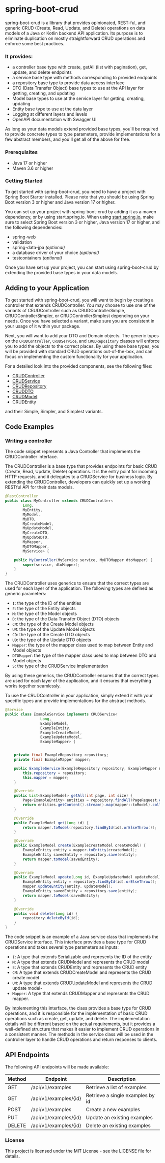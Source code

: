 # spring-boot-crud

spring-boot-crud is a library that provides opinionated, REST-ful, and generic CRUD (Create, Read, Update, and Delete) operations on data models of a Java or Kotlin backend API application. 
Its purpose is to eliminate duplication on mostly straightforward CRUD operations and enforce some best practices.

### It provides:

- a controller base type with create, getAll (list with pagination), get, update, and delete endpoints
- a service base type with methods corresponding to provided endpoints
- a repository base type to provide data access interface
- DTO (Data Transfer Object) base types to use at the API layer for getting, creating, and updating
- Model base types to use at the service layer for getting, creating, updating
- Entity base type to use at the data layer
- Logging at different layers and levels
- OpenAPI documentation with Swagger UI

As long as your data models extend provided base types, you'll be required to provide concrete types to type parameters, provide implementations for a few abstract members, and you'll get all of the above for free.

### Prerequisites

- Java 17 or higher
- Maven 3.6 or higher

### Getting Started

To get started with spring-boot-crud, you need to have a project with Spring Boot Starter installed. 
Please note that you should be using Spring Boot version 3 or higher and Java version 17 or higher.


You can set up your project with spring-boot-crud by adding it as a maven dependency, or by using start.spring.io. 
When using [start.spring.io](http://start.spring.io), make sure to select Spring Boot version 3 or higher, Java version 17 or higher, and the following dependencies:

- spring-web
- validation
- spring-data-jpa <em>(optional)</em> 
- a database driver of your choice <em>(optional)</em> 
- testcontainers <em>(optional)</em> 

Once you have set up your project, you can start using spring-boot-crud by extending the provided base types in your data models.

## Adding to your Application
To get started with spring-boot-crud, you will want to begin by creating a controller that extends CRUDController. 
You may choose to use one of the variants of CRUDController such as CRUDControllerSimple, CRUDControllerSimpler, or CRUDControllerSimplest depending on your needs. 
Once you have selected a variant, make sure you are consistent in your usage of it within your package.

Next, you will want to add your DTO and Domain objects. 
The generic types on the `CRUDController`, `CRUDService`, and `CRUDRepository` classes will enforce you to add the objects to the correct places. 
By using these base types, you will be provided with standard CRUD operations out-of-the-box, and can focus on implementing the custom functionality for your application.

For a detailed look into the provided components, see the following files:

* [CRUDController](api/src/main/java/dev/akif/crud/CRUDController.java)
* [CRUDService](api/src/main/java/dev/akif/crud/CRUDService.java)
* [CRUDRepository](api/src/main/java/dev/akif/crud/CRUDRepository.java)
* [CRUDDTO](api/src/main/java/dev/akif/crud/CRUDDTO.java)
* [CRUDModel](api/src/main/java/dev/akif/crud/CRUDModel.java)
* [CRUDEntity](api/src/main/java/dev/akif/crud/CRUDEntity.java)

and their Simple, Simpler, and Simplest variants.

## Code Examples

### Writing a controller

The code snippet represents a Java Controller that implements the CRUDController interface.

The CRUDController is a base type that provides endpoints for basic CRUD (Create, Read, Update, Delete) operations. 
It is the entry point for incoming HTTP requests, and it delegates to a CRUDService for business logic. 
By extending the CRUDController, developers can quickly set up a working RESTful API for their data models.

```java
@RestController
public class MyController extends CRUDController<
        Long,
        MyEntity,
        MyModel,
        MyDTO,
        MyCreateModel,
        MyUpdateModel,
        MyCreateDTO,
        MyUpdateDTO,
        MyMapper,
        MyDTOMapper,
        MyService> {

    public MyController(MyService service, MyDTOMapper dtoMapper) {
        super(service, dtoMapper);
    }
}

```

The CRUDController uses generics to ensure that the correct types are used for each layer of the application. The following types are defined as generic parameters:

- `I`: the type of the ID of the entities
- `E`: the type of the Entity objects
- `M`: the type of the Model objects
- `D`: the type of the Data Transfer Object (DTO) objects
- `CM`: the type of the Create Model objects
- `UM`: the type of the Update Model objects
- `CD`: the type of the Create DTO objects
- `UD`: the type of the Update DTO objects
- `Mapper`: the type of the mapper class used to map between Entity and Model objects
- `DTOMappe`r: the type of the mapper class used to map between DTO and Model objects
- `S`: the type of the CRUDService implementation

By using these generics, the CRUDController ensures that the correct types are used for each layer of the application, and it ensures that everything works together seamlessly.

To use the CRUDController in your application, simply extend it with your specific types and provide implementations for the abstract methods.

```java
@Service
public class ExampleService implements CRUDService<
                Long, 
                ExampleModel, 
                ExampleEntity, 
                ExampleCreateModel,
                ExampleUpdateModel, 
                ExampleMapper> {


    private final ExampleRepository repository;
    private final ExampleMapper mapper;

    public ExampleService(ExampleRepository repository, ExampleMapper mapper) {
        this.repository = repository;
        this.mapper = mapper;
    }

    @Override
    public List<ExampleModel> getAll(int page, int size) {
        Page<ExampleEntity> entities = repository.findAll(PageRequest.of(page, size));
        return entities.getContent().stream().map(mapper::toModel).collect(Collectors.toList());
    }

    @Override
    public ExampleModel get(Long id) {
        return mapper.toModel(repository.findById(id).orElseThrow());
    }

    @Override
    public ExampleModel create(ExampleCreateModel createModel) {
        ExampleEntity entity = mapper.toEntity(createModel);
        ExampleEntity savedEntity = repository.save(entity);
        return mapper.toModel(savedEntity);
    }

    @Override
    public ExampleModel update(Long id, ExampleUpdateModel updateModel) {
        ExampleEntity entity = repository.findById(id).orElseThrow();
        mapper.updateEntity(entity, updateModel);
        ExampleEntity savedEntity = repository.save(entity);
        return mapper.toModel(savedEntity);
    }

    @Override
    public void delete(Long id) {
        repository.deleteById(id);
    }
}
```

The code snippet is an example of a Java service class that implements the CRUDService interface. This interface provides a base type for CRUD operations and takes several type parameters as inputs:

- `I`: A type that extends Serializable and represents the ID of the entity
- `M`: A type that extends CRUDModel and represents the CRUD model
- `E`: A type that extends CRUDEntity and represents the CRUD entity
- `CM`: A type that extends CRUDCreateModel and represents the CRUD create model
- `UM`: A type that extends CRUDUpdateModel and represents the CRUD update model- 
- `Mapper`: A type that extends CRUDMapper and represents the CRUD mapper.

By implementing this interface, the class provides a base type for CRUD operations, and it is responsible for the implementation of basic CRUD operations such as create, get, update, and delete. The implementation details will be different based on the actual requirements, but it provides a well-defined structure that makes it easier to implement CRUD operations in a consistent manner. The methods in the service class will be used in the controller layer to handle CRUD operations and return responses to clients.

## API Endpoints

The following API endpoints will be made available:

| Method  | Endpoint  | Description  |
|---|---|---|
| GET	 | /api/v1/examples	        | Retrieve a list of examples |
| GET	 | /api/v1/examples/{id}	| Retrieve a single examples by id |
| POST	 | /api/v1/examples     	| Create a new examples |
| PUT	 | /api/v1/examples/{id}	| Update an existing examples |
| DELETE | 	/api/v1/examples/{id}	| Delete an existing examples |


### License

This project is licensed under the MIT License - see the LICENSE file for details.